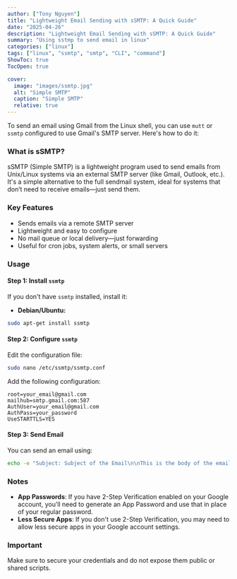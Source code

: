 ```yaml
---
author: ["Tony Nguyen"]
title: "Lightweight Email Sending with sSMTP: A Quick Guide"
date: "2025-04-26"
description: "Lightweight Email Sending with sSMTP: A Quick Guide"
summary: "Using sstmp to send email in linux"
categories: ["linux"]
tags: ["linux", "ssmtp", "smtp", "CLI", "command"]
ShowToc: true
TocOpen: true

cover:
  image: "images/ssmtp.jpg"
  alt: "Simple SMTP"
  caption: "Simple SMTP"
  relative: true
---
```


To send an email using Gmail from the Linux shell, you can use `mutt` or `ssmtp` configured to use Gmail's SMTP server. Here's how to do it:
### What is sSMTP?
sSMTP (Simple SMTP) is a lightweight program used to send emails from Unix/Linux systems via an external SMTP server (like Gmail, Outlook, etc.). It's a simple alternative to the full sendmail system, ideal for systems that don’t need to receive emails—just send them.

### Key Features
- Sends emails via a remote SMTP server
- Lightweight and easy to configure
- No mail queue or local delivery—just forwarding
- Useful for cron jobs, system alerts, or small servers

### Usage
#### Step 1: Install `ssmtp`

If you don't have `ssmtp` installed, install it:

- **Debian/Ubuntu:**
```bash
sudo apt-get install ssmtp
```

#### Step 2: Configure `ssmtp`

Edit the configuration file:

```bash
sudo nano /etc/ssmtp/ssmtp.conf
```

Add the following configuration:

```plaintext
root=your_email@gmail.com
mailhub=smtp.gmail.com:587
AuthUser=your_email@gmail.com
AuthPass=your_password
UseSTARTTLS=YES
```

#### Step 3: Send Email

You can send an email using:

```bash
echo -e "Subject: Subject of the Email\n\nThis is the body of the email." | ssmtp recipient@example.com
```

### Notes
- **App Passwords**: If you have 2-Step Verification enabled on your Google account, you’ll need to generate an App Password and use that in place of your regular password.
- **Less Secure Apps**: If you don't use 2-Step Verification, you may need to allow less secure apps in your Google account settings.

### Important
Make sure to secure your credentials and do not expose them public or shared scripts.


